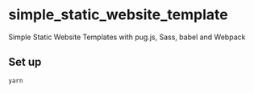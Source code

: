 # simple_static_website_template
Simple Static Website Templates with pug.js, Sass, babel and Webpack
## Set up
`yarn`
